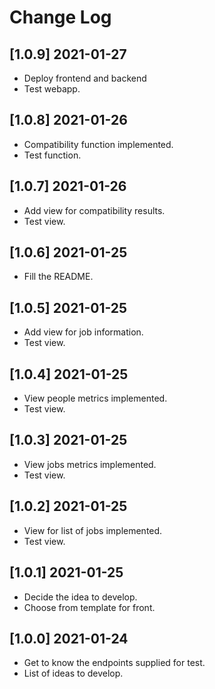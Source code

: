# Change Log


## [1.0.9] 2021-01-27

- Deploy frontend and backend
- Test webapp.

## [1.0.8] 2021-01-26

- Compatibility function implemented.
- Test function.

## [1.0.7] 2021-01-26

- Add view for compatibility results.
- Test view.

## [1.0.6] 2021-01-25

- Fill the README.

## [1.0.5] 2021-01-25

- Add view for job information.
- Test view.

## [1.0.4] 2021-01-25

- View people metrics implemented.
- Test view.

## [1.0.3] 2021-01-25

- View jobs metrics implemented.
- Test view.

## [1.0.2] 2021-01-25

- View for list of jobs implemented.
- Test view.

## [1.0.1] 2021-01-25

- Decide the idea to develop.
- Choose from template for front.

## [1.0.0] 2021-01-24

- Get to know the endpoints supplied for test.
- List of ideas to develop.
